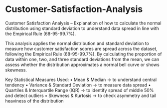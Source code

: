 # Customer-Satisfaction-Analysis
Customer Satisfaction Analysis – Explanation of how to calculate the normal distribution using standard deviation to understand data spread in line with the Empirical Rule (68-95-99.7%).

This analysis applies the normal distribution and standard deviation to measure how customer satisfaction scores are spread across the dataset, following the Empirical Rule (68-95-99.7%). By calculating the proportion of data within one, two, and three standard deviations from the mean, we can assess whether the distribution approximates a normal bell curve or shows skewness.

Key Statistical Measures Used:
	•	Mean & Median → to understand central tendency
	•	Variance & Standard Deviation → to measure data spread
	•	Quartiles & Interquartile Range (IQR) → to identify spread of middle 50% and detect outliers
	•	Skewness & Kurtosis → to check asymmetry and tail heaviness of the distribution
